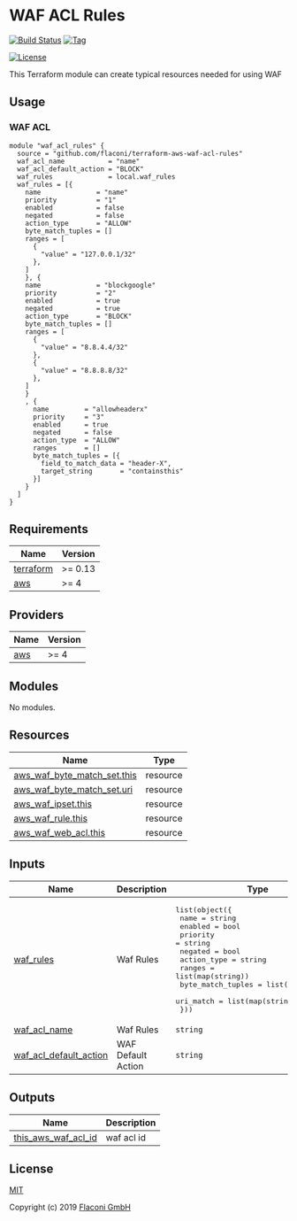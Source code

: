 # WAF ACL Rules

[![Build Status](https://travis-ci.com/Flaconi/terraform-aws-waf-acl-rules.svg?branch=master)](https://travis-ci.com/Flaconi/terraform-aws-waf-acl-rules)
[![Tag](https://img.shields.io/github/tag/Flaconi/terraform-aws-waf-acl-rules.svg)](https://github.com/Flaconi/terraform-aws-waf-acl-rules/releases)
<!-- [![Terraform](https://img.shields.io/badge/Terraform--registry-aws--iam--roles-brightgreen.svg)](https://registry.terraform.io/modules/Flaconi/waf-acl-rules/aws/) -->
[![License](https://img.shields.io/badge/license-MIT-blue.svg)](https://opensource.org/licenses/MIT)

This Terraform module can create typical resources needed for using WAF

## Usage

### WAF ACL

```hcl
module "waf_acl_rules" {
  source = "github.com/flaconi/terraform-aws-waf-acl-rules"
  waf_acl_name           = "name"
  waf_acl_default_action = "BLOCK"
  waf_rules              = local.waf_rules
  waf_rules = [{
    name              = "name"
    priority          = "1"
    enabled           = false
    negated           = false
    action_type       = "ALLOW"
    byte_match_tuples = []
    ranges = [
      {
        "value" = "127.0.0.1/32"
      },
    ]
    }, {
    name              = "blockgoogle"
    priority          = "2"
    enabled           = true
    negated           = true
    action_type       = "BLOCK"
    byte_match_tuples = []
    ranges = [
      {
        "value" = "8.8.4.4/32"
      },
      {
        "value" = "8.8.8.8/32"
      },
    ]
    }
    , {
      name         = "allowheaderx"
      priority     = "3"
      enabled      = true
      negated      = false
      action_type  = "ALLOW"
      ranges       = []
      byte_match_tuples = [{
        field_to_match_data = "header-X",
        target_string       = "containsthis"
      }]
    }
  ]
}
```

<!-- BEGINNING OF PRE-COMMIT-TERRAFORM DOCS HOOK -->
## Requirements

| Name | Version |
|------|---------|
| <a name="requirement_terraform"></a> [terraform](#requirement\_terraform) | >= 0.13 |
| <a name="requirement_aws"></a> [aws](#requirement\_aws) | >= 4 |

## Providers

| Name | Version |
|------|---------|
| <a name="provider_aws"></a> [aws](#provider\_aws) | >= 4 |

## Modules

No modules.

## Resources

| Name | Type |
|------|------|
| [aws_waf_byte_match_set.this](https://registry.terraform.io/providers/hashicorp/aws/latest/docs/resources/waf_byte_match_set) | resource |
| [aws_waf_byte_match_set.uri](https://registry.terraform.io/providers/hashicorp/aws/latest/docs/resources/waf_byte_match_set) | resource |
| [aws_waf_ipset.this](https://registry.terraform.io/providers/hashicorp/aws/latest/docs/resources/waf_ipset) | resource |
| [aws_waf_rule.this](https://registry.terraform.io/providers/hashicorp/aws/latest/docs/resources/waf_rule) | resource |
| [aws_waf_web_acl.this](https://registry.terraform.io/providers/hashicorp/aws/latest/docs/resources/waf_web_acl) | resource |

## Inputs

| Name | Description | Type | Default | Required |
|------|-------------|------|---------|:--------:|
| <a name="input_waf_rules"></a> [waf\_rules](#input\_waf\_rules) | Waf Rules | <pre>list(object({<br>    name              = string<br>    enabled           = bool<br>    priority          = string<br>    negated           = bool<br>    action_type       = string<br>    ranges            = list(map(string))<br>    byte_match_tuples = list(map(string))<br>    uri_match         = list(map(string))<br>  }))</pre> | `[]` | no |
| <a name="input_waf_acl_name"></a> [waf\_acl\_name](#input\_waf\_acl\_name) | Waf Rules | `string` | n/a | yes |
| <a name="input_waf_acl_default_action"></a> [waf\_acl\_default\_action](#input\_waf\_acl\_default\_action) | WAF Default Action | `string` | n/a | yes |

## Outputs

| Name | Description |
|------|-------------|
| <a name="output_this_aws_waf_acl_id"></a> [this\_aws\_waf\_acl\_id](#output\_this\_aws\_waf\_acl\_id) | waf acl id |

<!-- END OF PRE-COMMIT-TERRAFORM DOCS HOOK -->


## License

[MIT](LICENSE)

Copyright (c) 2019 [Flaconi GmbH](https://github.com/Flaconi)
